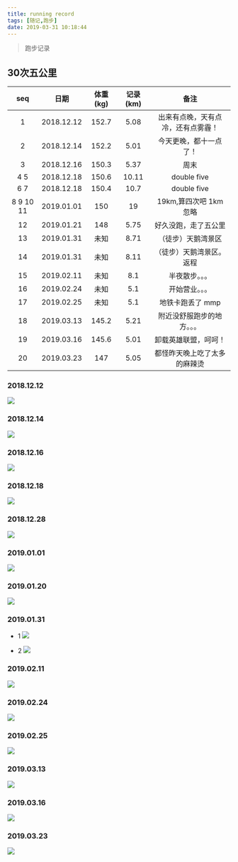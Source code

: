 ```yaml
---
title: running record
tags: [随记,跑步]
date: 2019-03-31 10:18:44
---
```


> 跑步记录


## 30次五公里

|seq |        日期           |  体重(kg)| 记录(km) |       备注   |
|:---: |            :---:          | :---------: |   :----------:| :----------:|
|1     | 2018.12.12     |   152.7    |  5.08          | 出来有点晚，天有点冷，还有点雾霾！ | 
|2      | 2018.12.14     |   152.2    |  5.01          | 今天更晚，都十一点了！ | 
|3      | 2018.12.16     |   150.3    |  5.37          | 周末 | 
| 4 5  | 2018.12.18     |   150.6    |  10.11        | double five| 
| 6 7  |2018.12.18     |   150.4    |  10.7           | double five| 
| 8 9 10 11 |2019.01.01     |   150    |  19           | 19km,算四次吧 1km 忽略| 
| 12 |2019.01.21     |   148    |  5.75           | 好久没跑，走了五公里| 
| 13 |2019.01.31     |   未知    |  8.71          | （徒步）天鹅湾景区| 
| 14 |2019.01.31     |   未知    |  8.11           |（徒步）天鹅湾景区。返程 | 
| 15 |2019.02.11     |   未知   |  8.1           | 半夜散步。。。| 
| 16 |2019.02.24     |   未知   |  5.1           | 开始营业。。。| 
| 17 |2019.02.25     |   未知   |  5.1           | 地铁卡跑丢了 mmp| 
| 18 |2019.03.13     |   145.2   |  5.21           | 附近没舒服跑步的地方。。。| 
| 19 |2019.03.16     |   145.6   |  5.01           | 卸载英雄联盟，呵呵！| 
| 20 |2019.03.23     |   147   |  5.05           | 都怪昨天晚上吃了太多的麻辣烫| 

<!--more-->

### 2018.12.12

![](https://beer-1256523277.cos.ap-shanghai.myqcloud.com/keep/2018.12.12.jpg)


### 2018.12.14

![](https://beer-1256523277.cos.ap-shanghai.myqcloud.com/keep/2018.12.14.jpg)


### 2018.12.16
![](https://beer-1256523277.cos.ap-shanghai.myqcloud.com/keep/2018.12.16.jpg)

### 2018.12.18
![](https://beer-1256523277.cos.ap-shanghai.myqcloud.com/keep/2018.12.18.jpg)


### 2018.12.28
![](https://beer-1256523277.cos.ap-shanghai.myqcloud.com/keep/20181228.jpg)

### 2019.01.01
![](https://beer-1256523277.cos.ap-shanghai.myqcloud.com/keep/20190101124655.jpg)


### 2019.01.20
![](https://beer-1256523277.cos.ap-shanghai.myqcloud.com/blog/201901211022.jpg)


### 2019.01.31
- 1
![](https://beer-1256523277.cos.ap-shanghai.myqcloud.com/keep/2019013101.jpg
)

- 2
![](https://beer-1256523277.cos.ap-shanghai.myqcloud.com/keep/2019013102.jpg
)

### 2019.02.11
![](https://beer-1256523277.cos.ap-shanghai.myqcloud.com/keep/20190211.jpg)

### 2019.02.24
![](https://beer-1256523277.cos.ap-shanghai.myqcloud.com/beer/keep/2019_02_24.jpg
)

### 2019.02.25
![](https://beer-1256523277.cos.ap-shanghai.myqcloud.com/beer/keep/2019.02.25.png
)

### 2019.03.13

![](https://beer-1256523277.cos.ap-shanghai.myqcloud.com/blog/keep/2019_03_13.jpeg
)

### 2019.03.16

![](https://beer-1256523277.cos.ap-shanghai.myqcloud.com/beer/blog/running_record_20190316.png
)

### 2019.03.23
![](https://beer-1256523277.cos.ap-shanghai.myqcloud.com/beer/blog/keep/2019_03_23.png
)